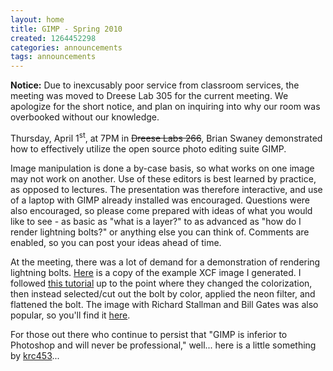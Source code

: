 ```yaml
---
layout: home
title: GIMP - Spring 2010
created: 1264452298
categories: announcements
tags: announcements
---
```

**Notice:** Due to inexcusably poor service from classroom services, the meeting was moved to Dreese Lab 305 for the current meeting. We apologize for the short notice, and plan on inquiring into why our room was overbooked without our knowledge.

Thursday, April 1<sup>st</sup>, at 7PM in <s>Dreese Labs 266</s>, Brian Swaney demonstrated how to effectively utilize the open source photo editing suite GIMP.

Image manipulation is done a by-case basis, so what works on one image may not work on another. Use of these editors is best learned by practice, as opposed to lectures. The presentation was therefore interactive, and use of a laptop with GIMP already installed was encouraged. Questions were also encouraged, so please come prepared with ideas of what you would like to see - as basic as "what is a layer?" to as advanced as "how do I render lightning bolts?" or anything else you can think of. Comments are enabled, so you can post your ideas ahead of time.

At the meeting, there was a lot of demand for a demonstration of rendering lightning bolts. [Here](/%7Eswaneybr/images/lightning.xcf) is a copy of the example XCF image I generated. I followed [this tutorial](http://www.gimptalk.com/forum/viewtopic.php?t=122#pagecontent) up to the point where they changed the colorization, then instead selected/cut out the bolt by color, applied the neon filter, and flattened the bolt. The image with Richard Stallman and Bill Gates was also popular, so you'll find it [here](/%7Eswaneybr/images/stallman-gates.xcf).

For those out there who continue to persist that "GIMP is inferior to Photoshop and will never be professional," well... here is a little something by [krc453](http://www.youtube.com/user/krc453)...

<object thumb="/sites/default/files/mytube/dIVJQG2XREA.jpg" width="459" height="290"><param name="movie" value="http://www.youtube-nocookie.com/v/dIVJQG2XREA&amp;autoplay=1&amp;hl=en_US&amp;fs=1&amp;color1=0x5d1719&amp;color2=0xcd311b&amp;rel=0"><param name="allowFullScreen" value="true"><param name="allowscriptaccess" value="always"><embed src="http://www.youtube-nocookie.com/v/dIVJQG2XREA&amp;autoplay=1&amp;hd=0&amp;fs=1&amp;color1=0x000000&amp;color2=0xad311b&amp;enablejsapi=1&amp;border=0&amp;loop=0&amp;start=14&amp;rel=0&amp;showinfo=0&amp;iv_load_policy=1" type="application/x-shockwave-flash" allowscriptaccess="always" allowfullscreen="true" width="459" height="290"></object>
